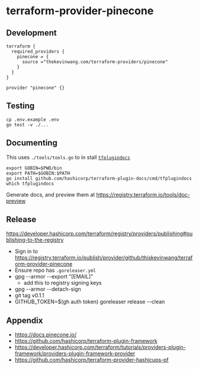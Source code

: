 # terraform-provider-pinecone

## Development

```hcl
terraform {
  required_providers {
    pinecone = {
      source ="thekevinwang.com/terraform-providers/pinecone"
    }
  }
}

provider "pinecone" {}
```

## Testing

```console
cp .env.example .env
go test -v ./...
```

## Documenting

This uses `./tools/tools.go` to in stall [`tfplugindocs`](github.com/hashicorp/terraform-plugin-docs/cmd/tfplugindocs)

```console
export GOBIN=$PWD/bin
export PATH=$GOBIN:$PATH
go install github.com/hashicorp/terraform-plugin-docs/cmd/tfplugindocs
which tfplugindocs
```

Generate docs, and preview them at https://registry.terraform.io/tools/doc-preview

## Release

https://developer.hashicorp.com/terraform/registry/providers/publishing#publishing-to-the-registry

- Sign in to https://registry.terraform.io/publish/provider/github/thiskevinwang/terraform-provider-pinecone
- Ensure repo has `.goreleaser.yml`
- gpg --armor --export "[EMAIL]"
  - add this to registry signing keys
- gpg --armor --detach-sign
- git tag v0.1.1
- GITHUB_TOKEN=$(gh auth token) goreleaser release --clean

## Appendix

- https://docs.pinecone.io/
- https://github.com/hashicorp/terraform-plugin-framework
- https://developer.hashicorp.com/terraform/tutorials/providers-plugin-framework/providers-plugin-framework-provider
- https://github.com/hashicorp/terraform-provider-hashicups-pf
